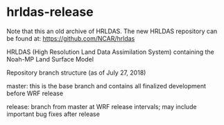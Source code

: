 # hrldas-release

Note that this an old archive of HRLDAS. The new HRLDAS repository can be found at: https://github.com/NCAR/hrldas

HRLDAS (High Resolution Land Data Assimilation System) containing the Noah-MP Land Surface Model

Repository branch structure (as of July 27, 2018)

  master: this is the base branch and contains all finalized development before WRF release

  release: branch from master at WRF release intervals; may include important bug fixes after release
